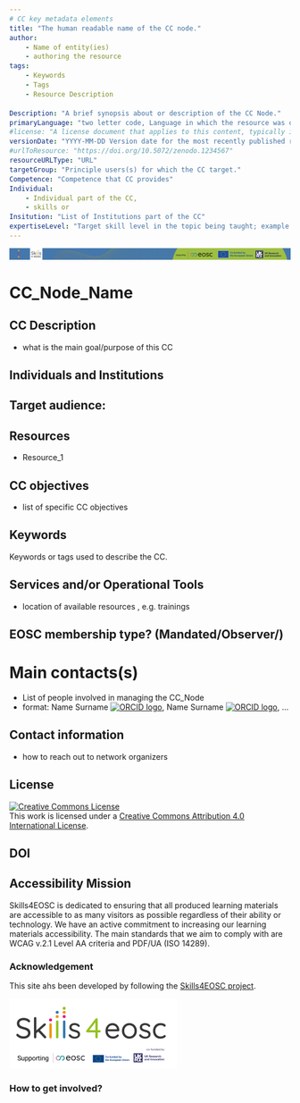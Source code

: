 ```yaml
---
# CC key metadata elements
title: "The human readable name of the CC node."
author: 
    - Name of entity(ies) 
    - authoring the resource
tags: 
    - Keywords
    - Tags 
    - Resource Description

Description: "A brief synopsis about or description of the CC Node."
primaryLanguage: "two letter code, Language in which the resource was originally published or made available."
#license: "A license document that applies to this content, typically indicated by URL"
versionDate: "YYYY-MM-DD Version date for the most recently published resource within the CC node"
#urlToResource: "https://doi.org/10.5072/zenodo.1234567"
resourceURLType: "URL"
targetGroup: "Principle users(s) for which the CC target."
Competence: "Competence that CC provides"
Individual: 
    - Individual part of the CC, 
    - skills or 
Insitution: "List of Institutions part of the CC"
expertiseLevel: "Target skill level in the topic being taught; example values include: beginner, intermediate, advanced"
---
```

![Header with Skills4EOSC funding information](./attachments/header.png)

# CC_Node_Name


## CC Description

- what is the main goal/purpose of this CC

## Individuals and Institutions

## Target audience: 


## Resources

- Resource_1

## CC objectives

- list of specific CC objectives

## Keywords

Keywords or tags used to describe the CC.

<!-- ## Agenda: Training Schedule - Training Structure


| Date/Time | Topic           |
| ----------- | ----------------- |
| timeslot  | training unit 1 |
| timeslot  | training unit 2 |
| timeslot  | coffee break    |
| timeslot  | training unit 3 |
| timeslot  | lunch break     |
| timelsot  | training unit 4 |
| timeslot  | training unit 5 | -->

## Services and/or Operational Tools

- location of available resources , e.g. trainings

## EOSC membership type? (Mandated/Observer/)


# Main contacts(s)

- List of people involved in managing the CC_Node
- format: Name Surname [![ORCID logo](./attachments/orcid_16x16.webp)](https://orcid.org/0123-4561-8999-9999), Name Surname [![ORCID logo](./attachments/orcid_16x16.webp)](https://orcid.org/0123-4561-8999-9999), ...

## Contact information

- how to reach out to network organizers

## License

<a rel="license" href="http://creativecommons.org/licenses/by/4.0/"><img alt="Creative Commons License" style="border-width:0" src="https://i.creativecommons.org/l/by/4.0/88x31.png" /></a><br />This work is licensed under a <a rel="license" href="http://creativecommons.org/licenses/by/4.0/">Creative Commons Attribution 4.0 International License</a>.

## DOI



## Accessibility Mission

Skills4EOSC is dedicated to ensuring that all produced learning materials are accessible to as many visitors as possible regardless of their ability or technology. We have an active commitment to increasing our learning materials accessibility. The main standards that we aim to comply with are WCAG v.2.1 Level AA criteria and PDF/UA (ISO 14289).

### Acknowledgement

This site ahs been developed by following the [Skills4EOSC project](https:www.skills4eosc.eu).

![Skills4EOSC logo](./attachments/skills4eosc.png)

### How to get involved?
